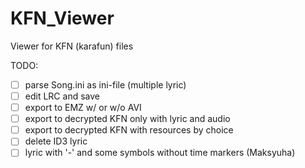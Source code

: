 # KFN_Viewer
Viewer for KFN (karafun) files

TODO:
- [ ] parse Song.ini as ini-file (multiple lyric)
- [ ] edit LRC and save
- [ ] export to EMZ w/ or w/o AVI
- [ ] export to decrypted KFN only with lyric and audio
- [ ] export to decrypted KFN with resources by choice
- [ ] delete ID3 lyric
- [ ] lyric with '-' and some symbols without time markers (Maksyuha)
